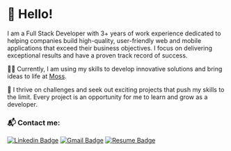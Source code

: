 # 👋 Hello!

I am a Full Stack Developer with 3+ years of work experience dedicated to helping companies build high-quality, user-friendly web and mobile applications that exceed their business objectives. I focus on delivering exceptional results and have a proven track record of success.

👨‍💻 Currently, I am using my skills to develop innovative solutions and bring ideas to life at [Moss](https://www.moss.earth).

🤝 I thrive on challenges and seek out exciting projects that push my skills to the limit. Every project is an opportunity for me to learn and grow as a developer.

### 📬 Contact me:
[![Linkedin Badge](https://img.shields.io/badge/-LinkedIn-blue?style=for-the-badge&logo=Linkedin&logoColor=white&link=https://www.linkedin.com/in/danielmesquitta/)](https://www.linkedin.com/in/danielmesquitta/)
[![Gmail Badge](https://img.shields.io/badge/-Email-c14438?style=for-the-badge&logo=Gmail&logoColor=white&link=mailto:danielmesquitta123@gmail.com)](mailto:danielmesquitta123@gmail.com)
[![Resume Badge](https://img.shields.io/badge/-Resume-999?style=for-the-badge&logo=DropBox&logoColor=white&link=https://raw.githubusercontent.com/danielmesquitta/danielmesquitta/master/resume.pdf)](https://raw.githubusercontent.com/danielmesquitta/danielmesquitta/main/docs/Daniel%20Mesquita%20-%20Resume.pdf)
